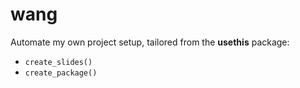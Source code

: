 
<!-- README.md is generated from README.Rmd. Please edit that file -->

# wang

Automate my own project setup, tailored from the **usethis** package:

  - `create_slides()`
  - `create_package()`
